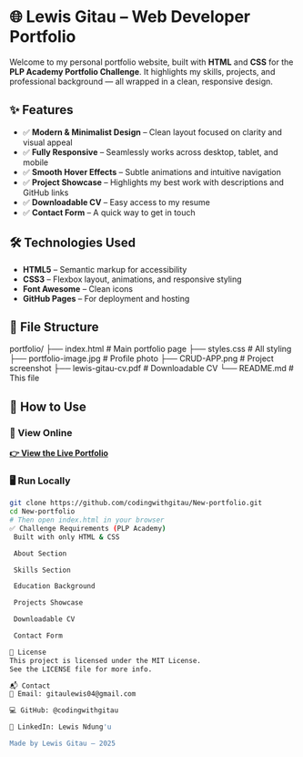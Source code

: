 # 🌐 Lewis Gitau – Web Developer Portfolio

Welcome to my personal portfolio website, built with **HTML** and **CSS** for the **PLP Academy Portfolio Challenge**. It highlights my skills, projects, and professional background — all wrapped in a clean, responsive design.


## ✨ Features

- ✅ **Modern & Minimalist Design** – Clean layout focused on clarity and visual appeal  
- ✅ **Fully Responsive** – Seamlessly works across desktop, tablet, and mobile  
- ✅ **Smooth Hover Effects** – Subtle animations and intuitive navigation  
- ✅ **Project Showcase** – Highlights my best work with descriptions and GitHub links  
- ✅ **Downloadable CV** – Easy access to my resume  
- ✅ **Contact Form** – A quick way to get in touch


## 🛠 Technologies Used

- **HTML5** – Semantic markup for accessibility  
- **CSS3** – Flexbox layout, animations, and responsive styling  
- **Font Awesome** – Clean icons  
- **GitHub Pages** – For deployment and hosting  


## 📂 File Structure

portfolio/
├── index.html # Main portfolio page
├── styles.css # All styling
├── portfolio-image.jpg # Profile photo
├── CRUD-APP.png # Project screenshot
├── lewis-gitau-cv.pdf # Downloadable CV
└── README.md # This file


## 🚀 How to Use

### 🔗 View Online
**[👉 View the Live Portfolio](https://codingwithgitau.github.io/New-portfolio/)**

### 🖥 Run Locally

```bash
git clone https://github.com/codingwithgitau/New-portfolio.git
cd New-portfolio
# Then open index.html in your browser
✅ Challenge Requirements (PLP Academy)
 Built with only HTML & CSS

 About Section

 Skills Section

 Education Background

 Projects Showcase

 Downloadable CV

 Contact Form

📜 License
This project is licensed under the MIT License.
See the LICENSE file for more info.

📬 Contact
📧 Email: gitaulewis04@gmail.com

💻 GitHub: @codingwithgitau

🔗 LinkedIn: Lewis Ndung'u

Made by Lewis Gitau — 2025
